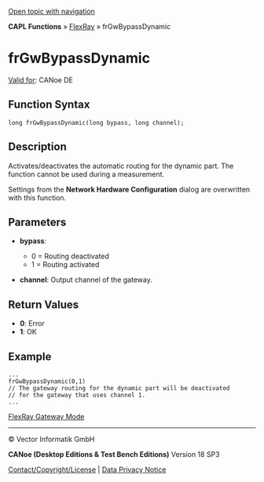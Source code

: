 [Open topic with navigation](../../../../../CANoeDEFamily.htm#Topics/CAPLFunctions/FlexRay/Functions/CAPLfunctionFRGwBypassDynamic.md)

**CAPL Functions** » [FlexRay](../CAPLfunctionsFlexrayOverview.md) » frGwBypassDynamic

# frGwBypassDynamic

[Valid for](../../../Shared/FeatureAvailability.md): CANoe DE

## Function Syntax

```
long frGwBypassDynamic(long bypass, long channel);
```

## Description

Activates/deactivates the automatic routing for the dynamic part. The function cannot be used during a measurement.

Settings from the **Network Hardware Configuration** dialog are overwritten with this function.

## Parameters

- **bypass**: 
  - 0 = Routing deactivated
  - 1 = Routing activated

- **channel**: Output channel of the gateway.

## Return Values

- **0**: Error
- **1**: OK

## Example

```plaintext
...
frGwBypassDynamic(0,1)
// The gateway routing for the dynamic part will be deactivated 
// for the gateway that uses channel 1.
...
```

[FlexRay Gateway Mode](../../../CANoeCANalyzer/FlexRay/FlexRayGatewayMode.md)

---

© Vector Informatik GmbH

**CANoe (Desktop Editions & Test Bench Editions)** Version 18 SP3

[Contact/Copyright/License](../../../Shared/ContactCopyrightLicense.md) | [Data Privacy Notice](https://www.vector.com/int/en/company/get-info/privacy-policy/)